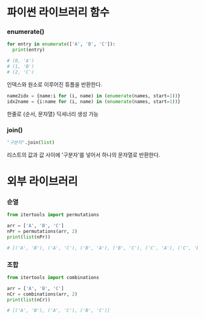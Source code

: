 # 파이썬 라이브러리 함수

### enumerate()
```python
for entry in enumerate(['A', 'B', 'C']):
  print(entry)

# (0, 'A')
# (1, 'B')
# (2, 'C')
```
인덱스와 원소로 이루어진 튜플을 반환한다.

```python
name2idx = {name:i for (i, name) in (enumerate(names, start=1))}
idx2name = {i:name for (i, name) in (enumerate(names, start=1))}
```
한줄로 {순서, 문자열} 딕셔너리 생성 가능

### join()
```python
"구분자".join(list)
```
리스트의 값과 값 사이에 '구분자'를 넣어서 하나의 문자열로 반환한다.

# 외부 라이브러리

### 순열
```python
from itertools import permutations

arr = ['A', 'B', 'C']
nPr = permutations(arr, 2)
print(list(nPr))

# [('A', 'B'), ('A', 'C'), ('B', 'A'), ('B', 'C'), ('C', 'A'), ('C', 'B')]
```

### 조합
```python
from itertools import combinations

arr = ['A', 'B', 'C']
nCr = combinations(arr, 2)
print(list(nCr))

# [('A', 'B'), ('A', 'C'), ('B', 'C')]
```
